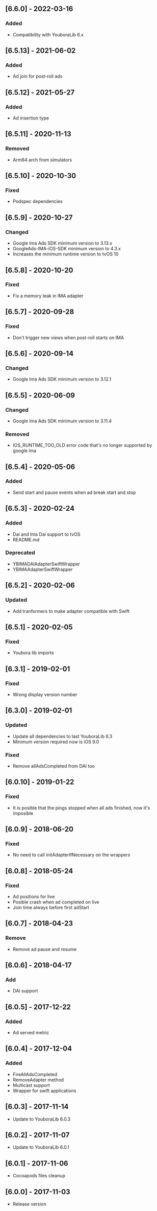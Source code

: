 ## [6.6.0] - 2022-03-16
### Added
- Compatibility with YouboraLib 6.x

## [6.5.13] - 2021-06-02
### Added
- Ad join for post-roll ads

## [6.5.12] - 2021-05-27
### Added
- Ad insertion type

## [6.5.11] - 2020-11-13
### Removed
- Arm64 arch from simulators 

## [6.5.10] - 2020-10-30
### Fixed
- Podspec dependencies

## [6.5.9] - 2020-10-27
### Changed
- Google Ima Ads SDK minimum version to 3.13.x
- GoogleAds-IMA-iOS-SDK minimum version to 4.3.x
- Increases the minimum runtime version to tvOS 10 

## [6.5.8] - 2020-10-20
### Fixed
- Fix a memory leak in IMA adapter

## [6.5.7] - 2020-09-28
### Fixed
- Don't trigger new views when post-roll starts on IMA

## [6.5.6] - 2020-09-14
### Changed
- Google Ima Ads SDK minimum version to 3.12.1

## [6.5.5] - 2020-06-09
### Changed
- Google Ima Ads SDK minimum version to 3.11.4

### Removed
- IOS_RUNTIME_TOO_OLD error code that's no longer supported by google ima

## [6.5.4] - 2020-05-06
### Added
- Send start and pause events when ad break start and stop

## [6.5.3] - 2020-02-24
### Added
- Dai and Ima Dai support to tvOS
- README.md

### Deprecated
- YBIMADAIAdapterSwiftWrapper
- YBIMAAdapterSwiftWrapper

## [6.5.2] - 2020-02-06
### Updated
- Add tranformers to make adapter compatible with Swift

## [6.5.1] - 2020-02-05
### Fixed
- Youbora lib imports

## [6.3.1] - 2019-02-01
### Fixed
- Wrong display version number

## [6.3.0] - 2019-02-01
### Updated
- Update all dependencies to last YouboraLib 6.3
- Minimum version required now is iOS 9.0

### Fixed
- Remove allAdsCompleted from DAI too

## [6.0.10] - 2019-01-22
### Fixed
- It is posible that the pings stopped when all ads finished, now it's imposible

## [6.0.9] - 2018-06-20
### Fixed
- No need to call initAdapterIfNecessary on the wrappers

## [6.0.8] - 2018-05-24
### Fixed
- Ad positions for live
- Posible crash when ad completed on live
- Join time always before first adStart

## [6.0.7] - 2018-04-23
### Remove
- Remove ad pause and resume

## [6.0.6] - 2018-04-17
### Add
- DAI support

## [6.0.5] - 2017-12-22
### Added
- Ad served metric

## [6.0.4] - 2017-12-04
### Added
- FireAllAdsCompleted
- RemoveAdapter method
- Multicast support
- Wrapper for swift applications

## [6.0.3] - 2017-11-14
 - Update to YouboraLib 6.0.3
 
## [6.0.2] - 2017-11-07
- Update to YouboraLib 6.0.1
 
## [6.0.1] - 2017-11-06
- Cocoapods files cleanup

## [6.0.0] - 2017-11-03
- Release version
